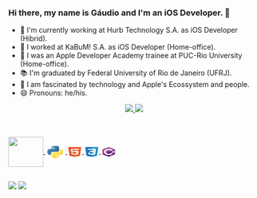 ### Hi there, my name is Gáudio and I'm an iOS Developer. 👋

- 📱 I'm currently working at Hurb Technology S.A. as iOS Developer (Hibrid).
- 📱 I worked at KaBuM! S.A. as iOS Developer (Home-office).
- 🍎 I was an Apple Developer Academy trainee at PUC-Rio University (Home-office).
- 📚 I'm graduated by Federal University of Rio de Janeiro (UFRJ).
- 🤩 I am fascinated by technology and Apple's Ecossystem and people.
- 😄 Pronouns: he/his.

<div align="center">
  <a href="https://github.com/Gaudio-Ney">
  <img height="150em" src="https://github-readme-stats.vercel.app/api?username=Gaudio-Ney&show_icons=true&include_all_commits=true&count_private=true&theme=dark"/>
  <img height="150em" src="https://github-readme-stats.vercel.app/api/top-langs/?username=Gaudio-Ney&layout=compact&langs_count=7&theme=dark"/>
</div>

  ##

<div style="display: inline_block"><br>
  <img align="center" height="60" width="70" src="https://cdn.jsdelivr.net/gh/devicons/devicon/icons/swift/swift-original.svg">
  <img align="center" height="30" width="40" src="https://raw.githubusercontent.com/devicons/devicon/master/icons/python/python-original.svg">
  <img align="center" height="20" width="30" src="https://raw.githubusercontent.com/devicons/devicon/master/icons/html5/html5-original.svg">
  <img align="center" height="20" width="30" src="https://raw.githubusercontent.com/devicons/devicon/master/icons/css3/css3-original.svg">
  <img align="center" height="20" width="30" src="https://raw.githubusercontent.com/devicons/devicon/master/icons/csharp/csharp-original.svg">
</div>
  
  ##
 
<div> 
  <a href = "mailto:gaudiouchoaney@gmail.com"><img src="https://img.shields.io/badge/-Gmail-%23333?style=for-the-badge&logo=gmail&logoColor=white" target="_blank"></a>
  <a href="https://www.linkedin.com/in/gaudio-uchoa-ney/" target="_blank"><img src="https://img.shields.io/badge/-LinkedIn-%230077B5?style=for-the-badge&logo=linkedin&logoColor=white" target="_blank"></a> 
</div>
